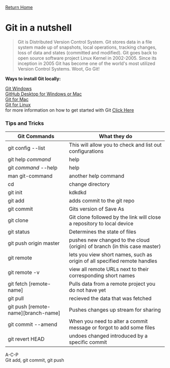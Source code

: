 [Return Home](https://lindseyshepard.github.io/learning-journal-repo)  


# Git in a nutshell
> Git is Distributed Version Control System. Git stores data in a file system made up of snapshots, local operations, tracking changes, loss of data and states (committed and modified). Git goes back to open source software project Linux Kernel in 2002-2005. Since its inception in 2005 Git has become one of the world's most utilized Version Control Systems. Woot, Go Git!

**Ways to install Git locally:**  

[Git Windows](https://git-scm.com/download/win)  
[GitHub Desktop for Windows or Mac](https://desktop.github.com/)  
[Git for Mac](https://git-scm.com/download/mac)  
[Git for Linux](https://git-scm.com/download/linux)  
for more information on how to get started with Git 
[Click Here](https://www.udemy.com/blog/git-tutorial-a-comprehensive-guide/#1)    


### Tips and Tricks  

Git Commands | What they do
------------ | -------------
git config --list | This will allow you to check and list out configurations  
git help _command_ | help  
git _command_ --help | help  
man git-command | another help command  
cd | change directory  
git init |  kdkdkd   
git add | adds commit to the git repo  
git commit | Gits version of Save As  
git clone <url> | Git clone followed by the link will close a repository to local device   
 git status | Determines the state of files  
 git push origin master | pushes new changed to the cloud (origin) of branch (in this case master)    
 git remote | lets you view short names, such as origin of all specified remote handles  
 git remote -v | view all remote URLs next to their corresponding short names  
 git fetch [remote-name] | Pulls data from a remote project you do not have yet  
 git pull | recieved the data that was fetched  
 git push [remote-name][branch-name] | Pushes changes up stream for sharing  
 git commit --amend | When you need to alter a commit message or forgot to add some files  
 git revert HEAD | undoes changed introduced by a specific commit  
 
 A-C-P  
 Git add, git commit, git push
 
 





